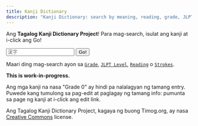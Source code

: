 ```yaml
---
title: Kanji Dictionary
description: "Kanji Dictionary: search by meaning, reading, grade, JLPT level and strokes"
---
```

Ang **Tagalog Kanji Dictionary Project**! Para mag-search, isulat ang kanji at i-click ang Go!

<input type="text" id="text" placeholder="漢字"/>
<input type="button" id="btn" value="Go!" onClick="javascript: window.open('https://www.timog.org/kanji/' + document.getElementById('text').value);" />

Maari ding mag-search ayon sa [`Grade`](https://timog.org/kanji_grade/), [`JLPT Level`](https://timog.org/kanji_jlpt/), [`Reading`](https://timog.org/kanji_reading/) o [`Strokes`](https://timog.org/kanji_strokes/).

**This is work-in-progress.**

Ang mga kanji na nasa "Grade 0" ay hindi pa nalalagyan ng tamang entry. Puwede kang tumulong sa pag-edit at paglagay ng tamang info: pumunta sa page ng kanji at i-click ang edit link.

Ang Tagalog Kanji Dictionary Project, kagaya ng buong Timog.org, ay nasa [Creative Commons](https://creativecommons.org/licenses/by-sa/4.0/) license.